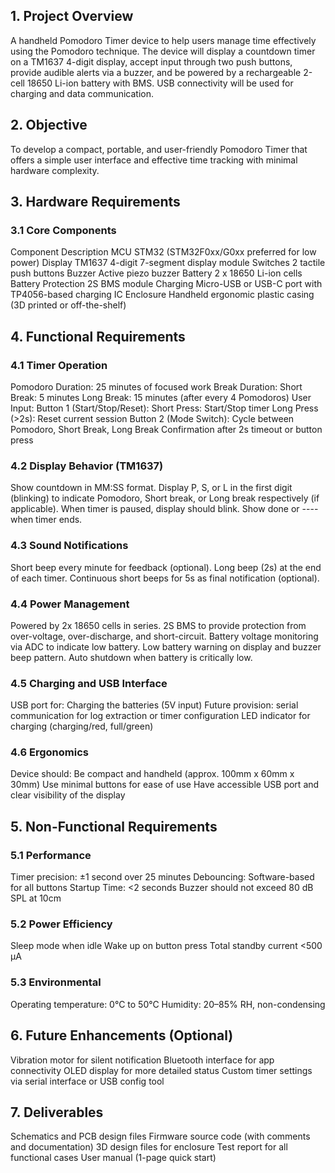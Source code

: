 ## 1. Project Overview
A handheld Pomodoro Timer device to help users manage time effectively using the Pomodoro technique. The device will display a countdown timer on a TM1637 4-digit display, accept input through two push buttons, provide audible alerts via a buzzer, and be powered by a rechargeable 2-cell 18650 Li-ion battery with BMS. USB connectivity will be used for charging and data communication.

## 2. Objective
To develop a compact, portable, and user-friendly Pomodoro Timer that offers a simple user interface and effective time tracking with minimal hardware complexity.

## 3. Hardware Requirements
### 3.1 Core Components
Component	   Description
MCU	         STM32 (STM32F0xx/G0xx preferred for low power)
Display	     TM1637 4-digit 7-segment display module
Switches	   2 tactile push buttons
Buzzer	     Active piezo buzzer
Battery	     2 x 18650 Li-ion cells
Battery Protection	2S BMS module
Charging	Micro-USB or USB-C port with TP4056-based charging IC
Enclosure	Handheld ergonomic plastic casing (3D printed or off-the-shelf)
## 4. Functional Requirements
### 4.1 Timer Operation
Pomodoro Duration: 25 minutes of focused work
Break Duration:
Short Break: 5 minutes
Long Break: 15 minutes (after every 4 Pomodoros)
User Input:
Button 1 (Start/Stop/Reset):
Short Press: Start/Stop timer
Long Press (>2s): Reset current session
Button 2 (Mode Switch):
Cycle between Pomodoro, Short Break, Long Break
Confirmation after 2s timeout or button press
### 4.2 Display Behavior (TM1637)
Show countdown in MM:SS format.
Display P, S, or L in the first digit (blinking) to indicate Pomodoro, Short break, or Long break respectively (if applicable).
When timer is paused, display should blink.
Show done or ---- when timer ends.
### 4.3 Sound Notifications
Short beep every minute for feedback (optional).
Long beep (2s) at the end of each timer.
Continuous short beeps for 5s as final notification (optional).
### 4.4 Power Management
Powered by 2x 18650 cells in series.
2S BMS to provide protection from over-voltage, over-discharge, and short-circuit.
Battery voltage monitoring via ADC to indicate low battery.
Low battery warning on display and buzzer beep pattern.
Auto shutdown when battery is critically low.
### 4.5 Charging and USB Interface
USB port for:
Charging the batteries (5V input)
Future provision: serial communication for log extraction or timer configuration
LED indicator for charging (charging/red, full/green)
### 4.6 Ergonomics
Device should:
Be compact and handheld (approx. 100mm x 60mm x 30mm)
Use minimal buttons for ease of use
Have accessible USB port and clear visibility of the display
## 5. Non-Functional Requirements
### 5.1 Performance
Timer precision: ±1 second over 25 minutes
Debouncing: Software-based for all buttons
Startup Time: <2 seconds
Buzzer should not exceed 80 dB SPL at 10cm

### 5.2 Power Efficiency
Sleep mode when idle
Wake up on button press
Total standby current <500 µA

### 5.3 Environmental
Operating temperature: 0°C to 50°C
Humidity: 20–85% RH, non-condensing

## 6. Future Enhancements (Optional)
Vibration motor for silent notification
Bluetooth interface for app connectivity
OLED display for more detailed status
Custom timer settings via serial interface or USB config tool

## 7. Deliverables
Schematics and PCB design files
Firmware source code (with comments and documentation)
3D design files for enclosure
Test report for all functional cases
User manual (1-page quick start)


